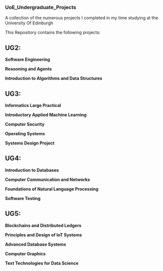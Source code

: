 ### UoE_Undergraduate_Projects
A collection of the numerous projects I completed in my time studying at the University Of Edinburgh

This Repository contains the following projects:

## UG2:

**Software Engineering**

**Reasoning and Agents**

**Introduction to Algorithms and Data Structures**

## UG3:

**Informatics Large Practical**

**Introductory Applied Machine Learning**

**Computer Security**

**Operating Systems**

**Systems Design Project**

## UG4:

**Introduction to Databases**

**Computer Communication and Networks**

**Foundations of Natural Language Processing**

**Software Testing**

## UG5:

**Blockchains and Distributed Ledgers**

**Principles and Design of IoT Systems**

**Advanced Database Systems**

**Computer Graphics**

**Text Technologies for Data Science**




